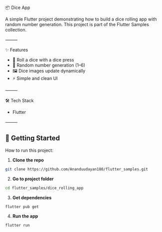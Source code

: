 📦 Dice App

A simple Flutter project demonstrating how to build a dice rolling app with random number generation.
This project is part of the Flutter Samples collection.

⸻

✨ Features
- 🎲 Roll a dice with a dice press
- 🔢 Random number generation (1–6)
- 🖼 Dice images update dynamically
- ⚡️ Simple and clean UI

⸻

🛠 Tech Stack
- Flutter

⸻

## 🚀 Getting Started

How to run this project:

1. **Clone the repo**
```bash
git clone https://github.com/Ananduudayan180/flutter_samples.git
```

2. **Go to project folder**
```bash
cd flutter_samples/dice_rolling_app 
```

3. **Get dependencies**
```bash
flutter pub get
```

4. **Run the app**
```bash
flutter run
```
